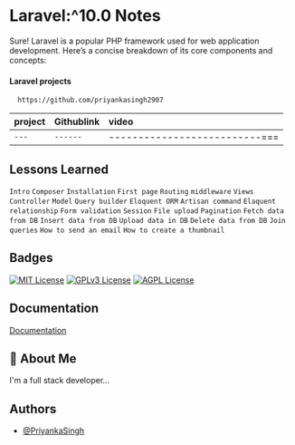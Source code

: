 
# Laravel:^10.0 Notes



Sure! Laravel is a popular PHP framework used for web application development. Here’s a concise breakdown of its core components and concepts:

#### Laravel projects

```http
  https://github.com/priyankasingh2907
```

| project | Githublink     | video                       |
| :-------- | :------- | :-------------------------------- |
| `---`      | `------` | --------------------------=== |

## Lessons Learned

``Intro``
``Composer``
``Installation``
``First page``
``Routing``
``middleware``
``Views``
``Controller``
``Model``
``Query builder``
``Eloquent ORM``
``Artisan command``
``Elaquent relationship``
``Form validation``
``Session``
``File upload``
``Pagination``
``Fetch data from DB``
``Insert data from DB``
``Upload data in DB``
``Delete data from DB``
``Join queries``
``How to send an email``
``How to create a thumbnail``

## Badges


[![MIT License](https://img.shields.io/badge/License-MIT-green.svg)](https://choosealicense.com/licenses/mit/)
[![GPLv3 License](https://img.shields.io/badge/License-GPL%20v3-yellow.svg)](https://opensource.org/licenses/)
[![AGPL License](https://img.shields.io/badge/license-AGPL-blue.svg)](http://www.gnu.org/licenses/agpl-3.0)


## Documentation

[Documentation](https://github.com/priyankasingh2907/laravel_notes)


## 🚀 About Me
I'm a full stack developer...


## Authors

- [@PriyankaSingh](https://github.com/priyankasingh2907/laravel_notes)

